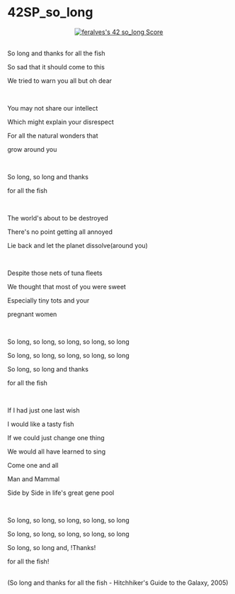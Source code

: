 # 42SP_so_long

<div align="center">
  <a href="https://github.com/JaeSeoKim/badge42"><img src="https://badge42.vercel.app/api/v2/cli7l4sim001108mvngbgwmeh/project/2791701" alt="feralves's 42 so_long Score" /></a>
</div>
<br>

<p>So long and thanks for all the fish</p>
<p>So sad that it should come to this</p>
<p>We tried to warn you all but oh dear</p>
<br>
<p>You may not share our intellect</p>
<p>Which might explain your disrespect</p>
<p>For all the natural wonders that</p>
<p>grow around you</p>
<br> 
<p>So long, so long and thanks</p>
<p>for all the fish</p>
<br>  
<p>The world's about to be destroyed</p>
<p>There's no point getting all annoyed</p>
<p>Lie back and let the planet dissolve(around you)</p>
<br>  
<p>Despite those nets of tuna fleets</p>
<p>We thought that most of you were sweet</p>
<p>Especially tiny tots and your</p>
<p>pregnant women</p>
<br>  
<p>So long, so long, so long, so long, so long</p>
<p>So long, so long, so long, so long, so long</p>
<p>So long, so long and thanks</p>
<p>for all the fish</p>
<br>
<p>If I had just one last wish</p>
<p>I would like a tasty fish</p>
<p>If we could just change one thing</p>
<p>We would all have learned to sing</p>
<p>Come one and all</p>
<p>Man and Mammal</p>
<p>Side by Side in life's great gene pool</p>
<br>
<p>So long, so long, so long, so long, so long</p>
<p>So long, so long, so long, so long, so long</p>
<p>So long, so long and, !Thanks!</p>
<p>for all the fish!</p>
<br>
(So long and thanks for all the fish - Hitchhiker's Guide to the Galaxy, 2005)
